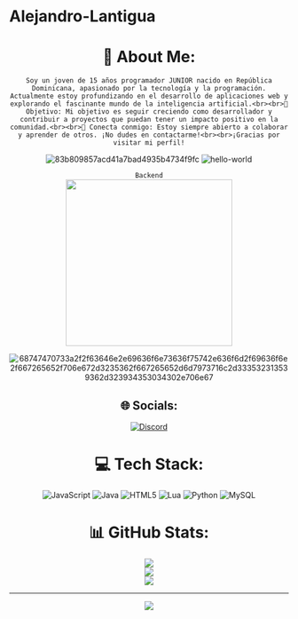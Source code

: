 # Alejandro-Lantigua
<div align="center">

<center>


# 💫 About Me:
`Soy un joven de 15 años programador JUNIOR nacido en República Dominicana, apasionado por la tecnología y la programación. Actualmente estoy profundizando en el desarrollo de aplicaciones web y explorando el fascinante mundo de la inteligencia artificial.<br><br>🎯 Objetivo: Mi objetivo es seguir creciendo como desarrollador y contribuir a proyectos que puedan tener un impacto positivo en la comunidad.<br><br>🔗 Conecta conmigo: Estoy siempre abierto a colaborar y aprender de otros. ¡No dudes en contactarme!<br><br>¡Gracias por visitar mi perfil!`

  ![83b809857acd41a7bad4935b4734f9fc](https://github.com/user-attachments/assets/9de8ced1-ca39-4bf9-a818-840f6d429bce)
  ![hello-world](https://github.com/user-attachments/assets/93de0ae8-8827-4d31-b1d1-d20c2465ecf7)

`Backend`
<br>
<img src="![68747470733a2f2f63646e2d69636f6e732d706e672e666c617469636f6e2e636f6d2f3531322f3232362f3232363737372e706e67](https://github.com/user-attachments/assets/a4af7ea3-b530-4190-beb9-fc4c5e369f6a)"  width="300">


![68747470733a2f2f63646e2e69636f6e73636f75742e636f6d2f69636f6e2f667265652f706e672d3235362f667265652d6d7973716c2d333532313539362d323934353034302e706e67](https://github.com/user-attachments/assets/cf48ed9d-bbce-4d87-a3e8-b4badff4ce11)



## 🌐 Socials:
[![Discord](https://img.shields.io/badge/Discord-%237289DA.svg?logo=discord&logoColor=white)](https://discord.gg/benzzmd) 

# 💻 Tech Stack:
![JavaScript](https://img.shields.io/badge/javascript-%23323330.svg?style=for-the-badge&logo=javascript&logoColor=%23F7DF1E) ![Java](https://img.shields.io/badge/java-%23ED8B00.svg?style=for-the-badge&logo=openjdk&logoColor=white) ![HTML5](https://img.shields.io/badge/html5-%23E34F26.svg?style=for-the-badge&logo=html5&logoColor=white) ![Lua](https://img.shields.io/badge/lua-%232C2D72.svg?style=for-the-badge&logo=lua&logoColor=white) ![Python](https://img.shields.io/badge/python-3670A0?style=for-the-badge&logo=python&logoColor=ffdd54) ![MySQL](https://img.shields.io/badge/mysql-4479A1.svg?style=for-the-badge&logo=mysql&logoColor=white)
# 📊 GitHub Stats:
![](https://github-readme-stats.vercel.app/api?username=Alejandro-dev03&theme=dark&hide_border=false&include_all_commits=false&count_private=false)<br/>
![](https://github-readme-streak-stats.herokuapp.com/?user=Alejandro-dev03&theme=dark&hide_border=false)<br/>
![](https://github-readme-stats.vercel.app/api/top-langs/?username=Alejandro-dev03&theme=dark&hide_border=false&include_all_commits=false&count_private=false&layout=compact)

---
[![](https://visitcount.itsvg.in/api?id=Alejandro-dev03&icon=0&color=0)](https://visitcount.itsvg.in)

<!-- Proudly created with GPRM ( https://gprm.itsvg.in ) -->
</center>
</div>
